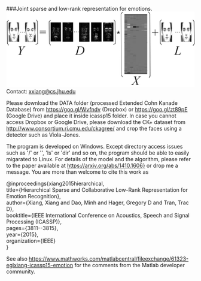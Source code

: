 ###Joint sparse and low-rank representation for emotions.
![](illustration.png "The Joint Sparse and Low-Rank Model applied to emotion recognition.")
Contact: xxiang@cs.jhu.edu

Please download the DATA folder (processed Extended Cohn Kanade Database)
from https://goo.gl/Wvfndv (Dropbox) or https://goo.gl/zt89pE (Google Drive)
and place it inside icassp15 folder. In case you cannot access Dropbox or Google Drive, please download the CK+ dataset from
http://www.consortium.ri.cmu.edu/ckagree/ and crop the faces using a detector such as Viola-Jones.

The program is developed on Windows. Except directory access issues such as '/' or '\', 'ls' or 'dir' and so on, the program should be able to easily migarated to Linux. For details of the model and the algorithm, please refer to the paper available at https://arxiv.org/abs/1410.1606} or drop me a message. You are more than welcome to cite this work as

@inproceedings{xiang2015hierarchical, <br>
  title={Hierarchical Sparse and Collaborative Low-Rank Representation for Emotion Recognition}, <br>
  author={Xiang, Xiang and Dao, Minh and Hager, Gregory D and Tran, Trac D}, <br>
  booktitle={IEEE International Conference on Acoustics, Speech and Signal Processing (ICASSP)},<br>
  pages={3811--3815},<br>
  year={2015},<br>
  organization={IEEE}<br>
}

See also https://www.mathworks.com/matlabcentral/fileexchange/61323-eglxiang-icassp15-emotion for the comments from the Matlab developer community.
